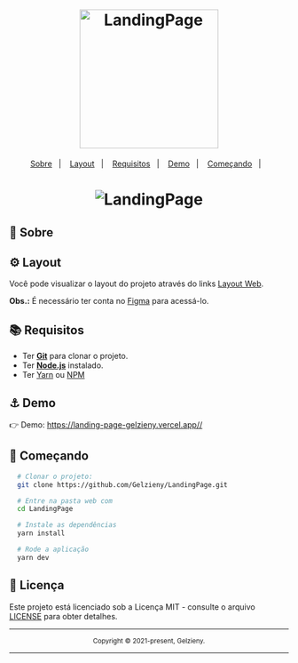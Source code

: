 <h1 align="center">
  <img alt="LandingPage" src="https://github.com/Gelzieny/LandingPage/blob/main/.github/logo.png?raw=true" width="250px" />
</h1>

<p align="center">
  <a href="#page_with_curl-sobre">Sobre</a>&nbsp;&nbsp;&nbsp;|&nbsp;&nbsp;&nbsp;
  <a href="#gear-layout">Layout</a>&nbsp;&nbsp;&nbsp;|&nbsp;&nbsp;&nbsp;
  <a href="#books-requisitos">Requisitos</a>&nbsp;&nbsp;&nbsp;|&nbsp;&nbsp;&nbsp;
  <a href="#anchor">Demo</a>&nbsp;&nbsp;&nbsp;|&nbsp;&nbsp;&nbsp;
  <a href="#rocket-começando">Começando</a>&nbsp;&nbsp;&nbsp;|&nbsp;&nbsp;&nbsp;
</p>

<h1 align="center">
    <img alt="LandingPage" src="https://github.com/Gelzieny/LandingPage/blob/main/.github/home.png?raw=true" />
</h1>

## :page_with_curl: Sobre


## :gear: Layout

Você pode visualizar o layout do projeto através do links [Layout Web](<https://www.figma.com/file/myqP66iQwzjwjrIAJyyrip/BalleBot?node-id=0%3A1>). 

<b>Obs.:</b> É necessário ter conta no [Figma](https://figma.com) para acessá-lo.

## :books: Requisitos

- Ter [**Git**](https://git-scm.com/) para clonar o projeto.
- Ter [**Node.js**](https://nodejs.org/en/) instalado.
- Ter [Yarn](https://classic.yarnpkg.com/) ou [NPM](https://www.npmjs.com/)

## :anchor: Demo

👉 Demo: <https://landing-page-gelzieny.vercel.app//>

## :rocket: Começando

```bash
  # Clonar o projeto:
  git clone https://github.com/Gelzieny/LandingPage.git

  # Entre na pasta web com
  cd LandingPage

  # Instale as dependências
  yarn install

  # Rode a aplicação
  yarn dev
```


## 📝 Licença

Este projeto está licenciado sob a Licença MIT - consulte o arquivo [LICENSE](LICENSE) para obter detalhes.

<hr>
<div align="center">
  <sub>Copyright © 2021-present, Gelzieny.</sub>
</div>
<hr>
